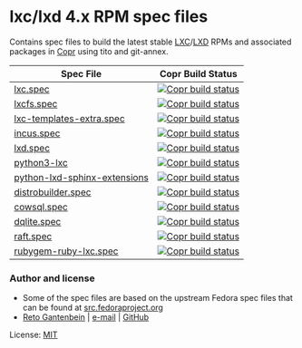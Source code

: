 # lxc/lxd 4.x RPM spec files

Contains spec files to build the latest stable [LXC](https://github.com/lxc/lxc)/[LXD](https://github.com/lxc/lxd)
RPMs and associated packages in [Copr](https://copr.fedorainfracloud.org/coprs/ganto/lxc4)
using tito and git-annex.

| Spec File                | Copr Build Status                  |
| ------------------------ | ---------------------------------- | 
| [lxc.spec](lxc/lxc.spec) | [![Copr build status](https://copr.fedorainfracloud.org/coprs/ganto/lxc4/package/lxc/status_image/last_build.png)](https://copr.fedorainfracloud.org/coprs/ganto/lxc4/package/lxc/) |
| [lxcfs.spec](lxcfs/lxcfs.spec) | [![Copr build status](https://copr.fedorainfracloud.org/coprs/ganto/lxc4/package/lxcfs/status_image/last_build.png)](https://copr.fedorainfracloud.org/coprs/ganto/lxc4/package/lxcfs/) |
| [lxc-templates-extra.spec](lxc-templates-extra/lxc-templates-extra.spec) | [![Copr build status](https://copr.fedorainfracloud.org/coprs/ganto/lxc4/package/lxc-templates-extra/status_image/last_build.png)](https://copr.fedorainfracloud.org/coprs/ganto/lxc4/package/lxc-templates-extra/) |
| [incus.spec](incus/incus.spec) | [![Copr build status](https://copr.fedorainfracloud.org/coprs/ganto/lxc4/package/incus/status_image/last_build.png)](https://copr.fedorainfracloud.org/coprs/ganto/lxc4/package/incus/) |
| [lxd.spec](lxd/lxd.spec) | [![Copr build status](https://copr.fedorainfracloud.org/coprs/ganto/lxc4/package/lxd/status_image/last_build.png)](https://copr.fedorainfracloud.org/coprs/ganto/lxc4/package/lxd/) |
| [python3-lxc](python3-lxc/python3-lxc.spec) | [![Copr build status](https://copr.fedorainfracloud.org/coprs/ganto/lxc4/package/python3-lxc/status_image/last_build.png)](https://copr.fedorainfracloud.org/coprs/ganto/lxc4/package/python3-lxc/) |
| [python-lxd-sphinx-extensions](python-lxd-sphinx-extensions/python-lxd-sphinx-extensions.spec) | [![Copr build status](https://copr.fedorainfracloud.org/coprs/ganto/lxc4/package/python-lxd-sphinx-extensions/status_image/last_build.png)](https://copr.fedorainfracloud.org/coprs/ganto/lxc4/package/python-lxd-sphinx-extensions/) |
| [distrobuilder.spec](distrobuilder/distrobuilder.spec) | [![Copr build status](https://copr.fedorainfracloud.org/coprs/ganto/lxc4/package/distrobuilder/status_image/last_build.png)](https://copr.fedorainfracloud.org/coprs/ganto/lxc4/package/distrobuilder/) |
| [cowsql.spec](cowsql/cowsql.spec) | [![Copr build status](https://copr.fedorainfracloud.org/coprs/ganto/lxc4/package/cowsql/status_image/last_build.png)](https://copr.fedorainfracloud.org/coprs/ganto/lxc4/package/cowsql/) |
| [dqlite.spec](dqlite/dqlite.spec) | [![Copr build status](https://copr.fedorainfracloud.org/coprs/ganto/lxc4/package/dqlite/status_image/last_build.png)](https://copr.fedorainfracloud.org/coprs/ganto/lxc4/package/dqlite/) |
| [raft.spec](raft/raft.spec) | [![Copr build status](https://copr.fedorainfracloud.org/coprs/ganto/lxc4/package/raft/status_image/last_build.png)](https://copr.fedorainfracloud.org/coprs/ganto/lxc4/package/raft/) |
| [rubygem-ruby-lxc.spec](rubygem-ruby-lxc/rubygem-ruby-lxc.spec) | [![Copr build status](https://copr.fedorainfracloud.org/coprs/ganto/lxc4/package/rubygem-ruby-lxc/status_image/last_build.png)](https://copr.fedorainfracloud.org/coprs/ganto/lxc4/package/rubygem-ruby-lxc/) |


### Author and license

- Some of the spec files are based on the upstream Fedora spec files that can
  be found at [src.fedoraproject.org](https://src.fedoraproject.org/)
- [Reto Gantenbein](https://linuxmonk.ch/) | [e-mail](mailto:reto.gantenbein@linuxmonk.ch) | [GitHub](https://github.com/ganto)

License: [MIT](https://tldrlegal.com/license/mit-license)
